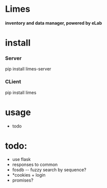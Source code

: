 # Limes
#### inventory and data manager, powered by eLab

# install
### Server
pip install limes-server
### CLient
pip install limes

# usage
- todo

# todo:
- use flask
- responses to common
- fosdb -- fuzzy search by sequence?
- \*cookies + login
- promises?